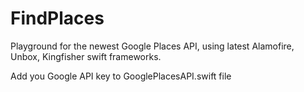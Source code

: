 # FindPlaces
Playground for the newest Google Places API, using latest Alamofire, Unbox, Kingfisher swift frameworks.

Add you Google API key to GooglePlacesAPI.swift file

